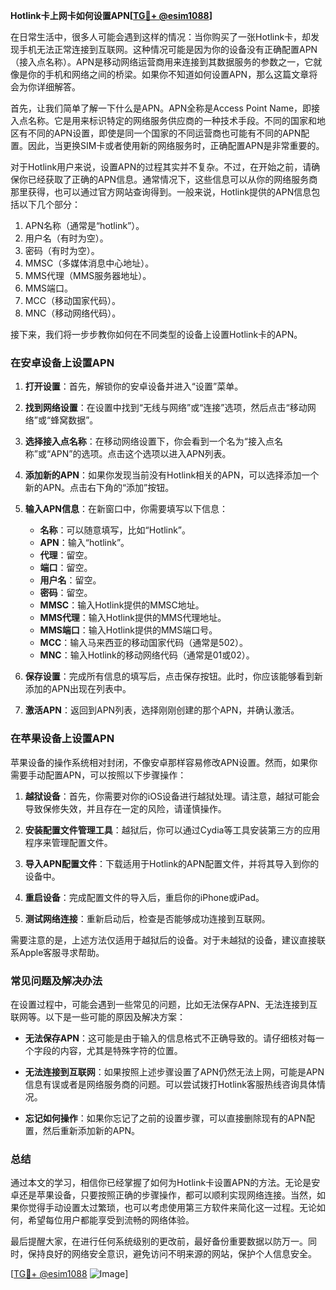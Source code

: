 **Hotlink卡上网卡如何设置APN[[TG💪+ @esim1088](https://t.me/s/esim1088)]**

在日常生活中，很多人可能会遇到这样的情况：当你购买了一张Hotlink卡，却发现手机无法正常连接到互联网。这种情况可能是因为你的设备没有正确配置APN（接入点名称）。APN是移动网络运营商用来连接到其数据服务的参数之一，它就像是你的手机和网络之间的桥梁。如果你不知道如何设置APN，那么这篇文章将会为你详细解答。

首先，让我们简单了解一下什么是APN。APN全称是Access Point Name，即接入点名称。它是用来标识特定的网络服务供应商的一种技术手段。不同的国家和地区有不同的APN设置，即使是同一个国家的不同运营商也可能有不同的APN配置。因此，当更换SIM卡或者使用新的网络服务时，正确配置APN是非常重要的。

对于Hotlink用户来说，设置APN的过程其实并不复杂。不过，在开始之前，请确保你已经获取了正确的APN信息。通常情况下，这些信息可以从你的网络服务商那里获得，也可以通过官方网站查询得到。一般来说，Hotlink提供的APN信息包括以下几个部分：

1. APN名称（通常是“hotlink”）。
2. 用户名（有时为空）。
3. 密码（有时为空）。
4. MMSC（多媒体消息中心地址）。
5. MMS代理（MMS服务器地址）。
6. MMS端口。
7. MCC（移动国家代码）。
8. MNC（移动网络代码）。

接下来，我们将一步步教你如何在不同类型的设备上设置Hotlink卡的APN。

### 在安卓设备上设置APN

1. **打开设置**：首先，解锁你的安卓设备并进入“设置”菜单。
   
2. **找到网络设置**：在设置中找到“无线与网络”或“连接”选项，然后点击“移动网络”或“蜂窝数据”。

3. **选择接入点名称**：在移动网络设置下，你会看到一个名为“接入点名称”或“APN”的选项。点击这个选项以进入APN列表。

4. **添加新的APN**：如果你发现当前没有Hotlink相关的APN，可以选择添加一个新的APN。点击右下角的“添加”按钮。

5. **输入APN信息**：在新窗口中，你需要填写以下信息：
   - **名称**：可以随意填写，比如“Hotlink”。
   - **APN**：输入“hotlink”。
   - **代理**：留空。
   - **端口**：留空。
   - **用户名**：留空。
   - **密码**：留空。
   - **MMSC**：输入Hotlink提供的MMSC地址。
   - **MMS代理**：输入Hotlink提供的MMS代理地址。
   - **MMS端口**：输入Hotlink提供的MMS端口号。
   - **MCC**：输入马来西亚的移动国家代码（通常是502）。
   - **MNC**：输入Hotlink的移动网络代码（通常是01或02）。

6. **保存设置**：完成所有信息的填写后，点击保存按钮。此时，你应该能够看到新添加的APN出现在列表中。

7. **激活APN**：返回到APN列表，选择刚刚创建的那个APN，并确认激活。

### 在苹果设备上设置APN

苹果设备的操作系统相对封闭，不像安卓那样容易修改APN设置。然而，如果你需要手动配置APN，可以按照以下步骤操作：

1. **越狱设备**：首先，你需要对你的iOS设备进行越狱处理。请注意，越狱可能会导致保修失效，并且存在一定的风险，请谨慎操作。

2. **安装配置文件管理工具**：越狱后，你可以通过Cydia等工具安装第三方的应用程序来管理配置文件。

3. **导入APN配置文件**：下载适用于Hotlink的APN配置文件，并将其导入到你的设备中。

4. **重启设备**：完成配置文件的导入后，重启你的iPhone或iPad。

5. **测试网络连接**：重新启动后，检查是否能够成功连接到互联网。

需要注意的是，上述方法仅适用于越狱后的设备。对于未越狱的设备，建议直接联系Apple客服寻求帮助。

### 常见问题及解决办法

在设置过程中，可能会遇到一些常见的问题，比如无法保存APN、无法连接到互联网等。以下是一些可能的原因及解决方案：

- **无法保存APN**：这可能是由于输入的信息格式不正确导致的。请仔细核对每一个字段的内容，尤其是特殊字符的位置。

- **无法连接到互联网**：如果按照上述步骤设置了APN仍然无法上网，可能是APN信息有误或者是网络服务商的问题。可以尝试拨打Hotlink客服热线咨询具体情况。

- **忘记如何操作**：如果你忘记了之前的设置步骤，可以直接删除现有的APN配置，然后重新添加新的APN。

### 总结

通过本文的学习，相信你已经掌握了如何为Hotlink卡设置APN的方法。无论是安卓还是苹果设备，只要按照正确的步骤操作，都可以顺利实现网络连接。当然，如果你觉得手动设置太过繁琐，也可以考虑使用第三方软件来简化这一过程。无论如何，希望每位用户都能享受到流畅的网络体验。

最后提醒大家，在进行任何系统级别的更改前，最好备份重要数据以防万一。同时，保持良好的网络安全意识，避免访问不明来源的网站，保护个人信息安全。

[[TG💪+ @esim1088](https://t.me/s/esim1088) ![Image](https://i.postimg.cc/4NQfJmqS/Snipaste-2025-05-13-00-14-12.png)]
